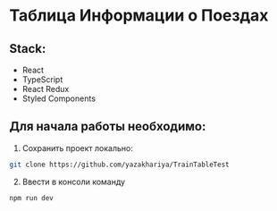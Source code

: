 # Таблица Информации о Поездах

## Stack:
- React
- TypeScript
- React Redux
- Styled Components

## Для начала работы необходимо:
1. Сохранить проект локально: 
```bash
git clone https://github.com/yazakhariya/TrainTableTest
```  
2. Ввести в консоли команду 
```bash 
npm run dev
```
